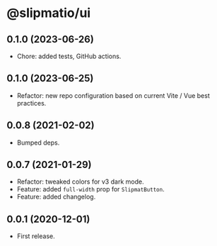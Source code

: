 # @slipmatio/ui

## 0.1.0 (2023-06-26)

- Chore: added tests, GitHub actions.

## 0.1.0 (2023-06-25)

- Refactor: new repo configuration based on current Vite / Vue best practices.

## 0.0.8 (2021-02-02)

- Bumped deps.

## 0.0.7 (2021-01-29)

- Refactor: tweaked colors for v3 dark mode.
- Feature: added `full-width` prop for `SlipmatButton`.
- Feature: added changelog.

## 0.0.1 (2020-12-01)

- First release.
